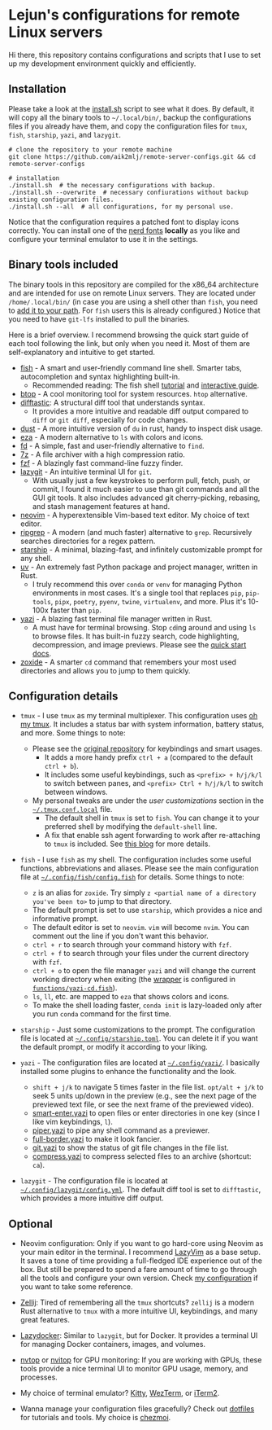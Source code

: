 # Lejun's configurations for remote Linux servers

Hi there, this repository contains configurations and scripts that I use to set up my development environment quickly and efficiently.

## Installation

Please take a look at the [install.sh](./install.sh) script to see what it does. By default, it will copy all the binary tools to `~/.local/bin/`, backup the configurations files if you already have them, and copy the configuration files for `tmux`, `fish`, `starship`, `yazi`, and `lazygit`.

```shell
# clone the repository to your remote machine
git clone https://github.com/aik2mlj/remote-server-configs.git && cd remote-server-configs

# installation
./install.sh  # the necessary configurations with backup.
./install.sh --overwrite  # necessary confiurations without backup existing configuration files.
./install.sh --all  # all configurations, for my personal use.
```

Notice that the configuration requires a patched font to display icons correctly. You can install one of the [nerd fonts](https://www.nerdfonts.com/) **locally** as you like and configure your terminal emulator to use it in the settings.

## Binary tools included

The binary tools in this repository are compiled for the x86_64 architecture and are intended for use on remote Linux servers. They are located under `/home/.local/bin/` (in case you are using a shell other than `fish`, you need to [add it to your path](https://www.howtogeek.com/658904/how-to-add-a-directory-to-your-path-in-linux/). For `fish` users this is already configured.) Notice that you need to have `git-lfs` installed to pull the binaries.

Here is a brief overview. I recommend browsing the quick start guide of each tool following the link, but only when you need it. Most of them are self-explanatory and intuitive to get started.

- [fish](https://fishshell.com/) - A smart and user-friendly command line shell. Smarter tabs, autocompletion and syntax highlighting built-in.
    - Recommended reading: The fish shell [tutorial](https://fishshell.com/docs/current/tutorial.html) and [interactive guide](https://fishshell.com/docs/current/interactive.html).
- [btop](https://github.com/aristocratos/btop) - A cool monitoring tool for system resources. `htop` alternative.
- [difftastic](https://difftastic.wilfred.me.uk/): A structural diff tool that understands syntax.
    - It provides a more intuitive and readable diff output compared to `diff` or `git diff`, especially for code changes.
- [dust](https://github.com/bootandy/dust) - A more intuitive version of `du` in rust, handy to inspect disk usage.
- [eza](https://github.com/eza-community/eza) - A modern alternative to `ls` with colors and icons.
- [fd](https://github.com/sharkdp/fd) - A simple, fast and user-friendly alternative to `find`.
- [7z](https://www.7-zip.org/) - A file archiver with a high compression ratio.
- [fzf](https://github.com/junegunn/fzf) - A blazingly fast command-line fuzzy finder.
- [lazygit](https://github.com/jesseduffield/lazygit) - An intuitive terminal UI for `git`.
    - With usually just a few keystrokes to perform pull, fetch, push, or commit, I found it much easier to use than git commands and all the GUI git tools. It also includes advanced git cherry-picking, rebasing, and stash management features at hand.
- [neovim](https://neovim.io/) - A hyperextensible Vim-based text editor. My choice of text editor.
- [ripgrep](https://github.com/BurntSushi/ripgrep) - A modern (and much faster) alternative to `grep`. Recursively searches directories for a regex pattern.
- [starship](https://starship.rs/) - A minimal, blazing-fast, and infinitely customizable prompt for any shell.
- [uv](https://docs.astral.sh/uv/) - An extremely fast Python package and project manager, written in Rust.
    - I truly recommend this over `conda` or `venv` for managing Python environments in most cases. It's a single tool that replaces `pip`, `pip-tools`, `pipx`, `poetry`, `pyenv`, `twine`, `virtualenv`, and more. Plus it's 10-100x faster than `pip`.
- [yazi](https://yazi-rs.github.io/) - A blazing fast terminal file manager written in Rust.
    - A must have for terminal browsing. Stop `cd`ing around and using `ls` to browse files. It has built-in fuzzy search, code highlighting, decompression, and image previews. Please see the [quick start docs](https://yazi-rs.github.io/docs/quick-start/).
- [zoxide](https://github.com/ajeetdsouza/zoxide) - A smarter `cd` command that remembers your most used directories and allows you to jump to them quickly.

## Configuration details

- `tmux` - I use `tmux` as my terminal multiplexer. This configuration uses [oh my tmux](https://github.com/gpakosz/.tmux). It includes a status bar with system information, battery status, and more. Some things to note:
    - Please see the [original repository](https://github.com/gpakosz/.tmux) for keybindings and smart usages.
        - It adds a more handy prefix `ctrl + a` (compared to the default `ctrl + b`).
        - It includes some useful keybindings, such as `<prefix> + h/j/k/l` to switch between panes, and `<prefix> Ctrl + h/j/k/l` to switch between windows.
    - My personal tweaks are under the *user customizations* section in the [`~/.tmux.conf.local`](home/.tmux.conf.local) file.
        - The default shell in `tmux` is set to `fish`. You can change it to your preferred shell by modifying the `default-shell` line.
        - A fix that enable ssh agent forwarding to work after re-attaching to `tmux` is included. See [this blog](https://werat.dev/blog/happy-ssh-agent-forwarding/) for more details.

- `fish` - I use `fish` as my shell. The configuration includes some useful functions, abbreviations and aliases. Please see the main configuration file at [`~/.config/fish/config.fish`](home/.config/fish/config.fish) for details. Some things to note:
    - `z` is an alias for `zoxide`. Try simply `z <partial name of a directory you've been to>` to jump to that directory.
    - The default prompt is set to use `starship`, which provides a nice and informative prompt.
    - The default editor is set to `neovim`. `vim` will become `nvim`. You can comment out the line if you don't want this behavior.
    - `ctrl + r` to search through your command history with `fzf`.
    - `ctrl + f` to search through your files under the current directory with `fzf`.
    - `ctrl + o` to open the file manager `yazi` and will change the current working directory when exiting (the [wrapper](https://yazi-rs.github.io/docs/quick-start#shell-wrapper) is configured in [`functions/yazi-cd.fish`](home/.config/fish/functions/yazi-cd.fish)).
    - `ls`, `ll`, etc. are mapped to `eza` that shows colors and icons.
    - To make the shell loading faster, `conda init` is lazy-loaded only after you run `conda` command for the first time.

- `starship` - Just some customizations to the prompt. The configuration file is located at [`~/.config/starship.toml`](home/.config/starship.toml). You can delete it if you want the default prompt, or modify it according to your liking.

- `yazi` - The configuration files are located at [`~/.config/yazi/`](home/.config/yazi/). I basically installed some plugins to enhance the functionality and the look.
    - `shift + j/k` to navigate 5 times faster in the file list. `opt/alt + j/k` to seek 5 units up/down in the preview (e.g., see the next page of the previewed text file, or see the next frame of the previewed video).
    - [smart-enter.yazi](https://github.com/yazi-rs/plugins/tree/main/smart-enter.yazi) to open files or enter directories in one key (since I like vim keybindings, `l`).
    - [piper.yazi](https://github.com/yazi-rs/plugins/tree/main/piper.yazi) to pipe any shell command as a previewer.
    - [full-border.yazi](https://github.com/yazi-rs/plugins/tree/main/full-border.yazi) to make it look fancier.
    - [git.yazi](https://github.com/yazi-rs/plugins/tree/main/git.yazi) to show the status of git file changes in the file list.
    - [compress.yazi](https://github.com/KKV9/compress.yazi) to compress selected files to an archive (shortcut: `ca`).

- `lazygit` - The configuration file is located at [`~/.config/lazygit/config.yml`](home/.config/lazygit/config.yml). The default diff tool is set to `difftastic`, which provides a more intuitive diff output.


## Optional

- Neovim configuration: Only if you want to go hard-core using Neovim as your main editor in the terminal. I recommend [LazyVim](https://www.lazyvim.org/) as a base setup. It saves a tone of time providing a full-fledged IDE experience out of the box. But still be prepared to spend a fare amount of time to go through all the tools and configure your own version. Check [my configuration](https://github.com/aik2mlj/lazyvim-config) if you want to take some reference.

- [Zellij](https://zellij.dev/): Tired of remembering all the `tmux` shortcuts? `zellij` is a modern Rust alternative to `tmux` with a more intuitive UI, keybindings, and many great features.

- [Lazydocker](https://github.com/jesseduffield/lazydocker): Similar to `lazygit`, but for Docker. It provides a terminal UI for managing Docker containers, images, and volumes.

- [nvtop](https://github.com/Syllo/nvtop) or [nvitop](https://github.com/XuehaiPan/nvitop) for GPU monitoring: If you are working with GPUs, these tools provide a nice terminal UI to monitor GPU usage, memory, and processes.

- My choice of terminal emulator? [Kitty](https://sw.kovidgoyal.net/kitty/), [WezTerm](https://wezterm.org/), or [iTerm2](https://iterm2.com/).

- Wanna manage your configuration files gracefully? Check out [dotfiles](https://dotfiles.github.io/) for tutorials and tools. My choice is [chezmoi](https://www.chezmoi.io/).
